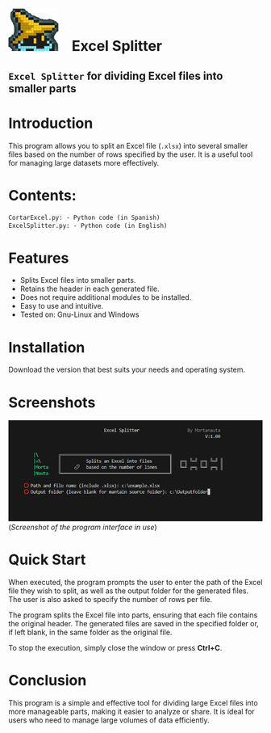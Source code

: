 # ![](./Images/GitHub.png) &nbsp;&nbsp;   Excel Splitter   

##  `Excel Splitter` for dividing Excel files into smaller parts

# Introduction

This program allows you to split an Excel file (`.xlsx`) into several smaller files based on the number of rows specified by the user. It is a useful tool for managing large datasets more effectively.

# Contents:

    CortarExcel.py: - Python code (in Spanish)
    ExcelSplitter.py: - Python code (in English)

# Features

- Splits Excel files into smaller parts.
- Retains the header in each generated file.
- Does not require additional modules to be installed.
- Easy to use and intuitive.
- Tested on: Gnu-Linux and Windows

# Installation

Download the version that best suits your needs and operating system.

# Screenshots

![](./Images/Screenshot.png)
(*Screenshot of the program interface in use*)

# Quick Start

When executed, the program prompts the user to enter the path of the Excel file they wish to split, as well as the output folder for the generated files. The user is also asked to specify the number of rows per file.

The program splits the Excel file into parts, ensuring that each file contains the original header. The generated files are saved in the specified folder or, if left blank, in the same folder as the original file.

To stop the execution, simply close the window or press **Ctrl+C**.

# Conclusion

This program is a simple and effective tool for dividing large Excel files into more manageable parts, making it easier to analyze or share. It is ideal for users who need to manage large volumes of data efficiently.
